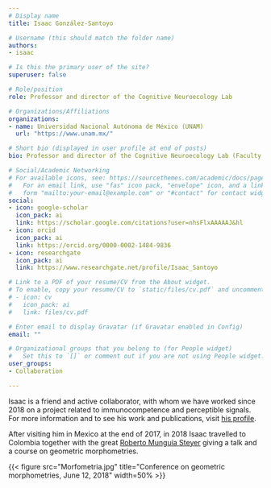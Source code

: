 ```yaml
---
# Display name
title: Isaac González-Santoyo

# Username (this should match the folder name)
authors:
- isaac

# Is this the primary user of the site?
superuser: false

# Role/position
role: Professor and director of the Cognitive Neuroecology Lab

# Organizations/Affiliations
organizations:
- name: Universidad Nacional Autónoma de México (UNAM)
  url: "https://www.unam.mx/"

# Short bio (displayed in user profile at end of posts)
bio: Professor and director of the Cognitive Neuroecology Lab (Faculty of Psicología, UNAM, Mexico DF, Mexico).

# Social/Academic Networking
# For available icons, see: https://sourcethemes.com/academic/docs/page-builder/#icons
#   For an email link, use "fas" icon pack, "envelope" icon, and a link in the
#   form "mailto:your-email@example.com" or "#contact" for contact widget.
social:
- icon: google-scholar
  icon_pack: ai
  link: https://scholar.google.com/citations?user=nhsFlxAAAAAJ&hl
- icon: orcid
  icon_pack: ai
  link: https://orcid.org/0000-0002-1484-9836
- icon: researchgate
  icon_pack: ai
  link: https://www.researchgate.net/profile/Isaac_Santoyo

# Link to a PDF of your resume/CV from the About widget.
# To enable, copy your resume/CV to `static/files/cv.pdf` and uncomment the lines below.
# - icon: cv
#   icon_pack: ai
#   link: files/cv.pdf

# Enter email to display Gravatar (if Gravatar enabled in Config)
email: ""

# Organizational groups that you belong to (for People widget)
#   Set this to `[]` or comment out if you are not using People widget.
user_groups:
- Collaboration

---
```


Isaac is a friend and active collaborator, with whom we have worked since 2018 on a project related to immunocompetence and perceptible signals. For more information and to see his work and publications, visit [his profile](https://www.researchgate.net/profile/Isaac_Santoyo).

After visiting him in Mexico at the end of 2017, in 2018 Isaac travelled to Colombia together with the great [Roberto Munguía Steyer](https://www.researchgate.net/profile/Roberto_Munguia-Steyer) giving a talk and a course on geometric morphometries.

{{< figure src="Morfometria.jpg" title="Conference on geometric morphometries, June 12, 2018" width=50% >}}
